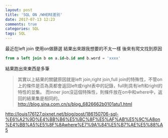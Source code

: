 ```yaml
---
layout: post
title: 'SQL ON /WHERE差別'
date: 2017-07-13 12:23
comments: true
categories: SQL
tags: SQL
---
```

最近在left join 使用on做篩選
結果出來跟我想要的不太一樣
後來有爬文找到原因
<!--more-->

```sql
from a left join b on a.id=b.id and b.word = 'xxxx'
```
結果跑出來東西是多筆
> 其實以上結果的關鍵原因就是left join,right join,full join的特殊性，不管on上的條件是否為真都會返回left或right表中的記錄，full則具有left和right的特性的並集。 而inner jion沒這個特殊性，則條件放在on中和where中，返回的結果集是相同的。
http://blog.sina.com.cn/s/blog_6826662b0101atu1.html


http://louis176127.pixnet.net/blog/post/186150706-sql-%E6%A2%9D%E4%BB%B6%E5%BC%8F%E5%AF%AB%E5%9C%A8on%E4%BB%A5%E5%8F%8Awhere%E7%9A%84%E5%B7%AE%E5%88%A5
